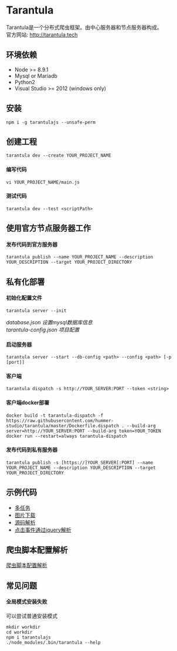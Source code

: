 # Tarantula

Tarantula是一个分布式爬虫框架。由中心服务器和节点服务器构成。  
官方网站: http://tarantula.tech

## 环境依赖
- Node \>= 8.9.1
- Mysql or Mariadb
- Python2
- Visual Studio >= 2012 (windows only)

## 安装
`npm i -g tarantulajs --unsafe-perm`

## 创建工程
`tarantula dev --create YOUR_PROJECT_NAME`

#### 编写代码
`vi YOUR_PROJECT_NAME/main.js`

#### 测试代码
`tarantula dev --test <scriptPath>`

## 使用官方节点服务器工作

#### 发布代码到官方服务器
`tarantula publish --name YOUR_PROJECT_NAME --description YOUR_DESCRIPTION --target YOUR_PROJECT_DIRECTORY`

## 私有化部署

#### 初始化配置文件
`tarantula server --init`

*database.json 设置mysql数据库信息*  
*tarantula-config.json 项目配置*


#### 启动服务器
`tarantula server --start --db-config <path> --config <path> [-p [port]]`

#### 客户端
`tarantula dispatch -s http://YOUR_SERVER:PORT --token <string>`

#### 客户端docker部署
`docker build -t tarantula-dispatch -f https://raw.githubusercontent.com/hummer-studio/tarantula/master/Dockerfile.dispatch . --build-arg server=http://YOUR_SERVER:PORT --build-arg token=YOUR_TOKEN`  
`docker run --restart=always tarantula-dispatch`

#### 发布代码到私有服务器
`tarantula publish -s [https://]YOUR_SERVER[:PORT] --name YOUR_PROJECT_NAME --description YOUR_DESCRIPTION --target YOUR_PROJECT_DIRECTORY`


## 示例代码
- [多任务](../../tree/master/examples/crawl_multi_task)
- [图片下载](examples/crawl_image.js)
- [源码解析](examples/crawl_no_javascript.js)
- [点击事件通过jquery解析](examples/crawl_with_javascript.js)

## 爬虫脚本配置解析  
[爬虫脚本配置解析](../../wiki/%E7%88%AC%E8%99%AB%E8%84%9A%E6%9C%AC%E9%85%8D%E7%BD%AE%E8%AF%A6%E8%A7%A3)

## 常见问题
#### 全局模式安装失败
可以尝试普通安装模式
```shell
mkdir workdir
cd workdir
npm i tarantulajs
./node_modules/.bin/tarantula --help
```
